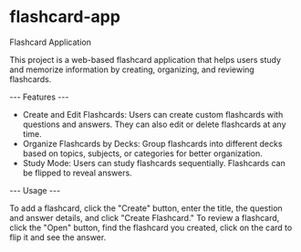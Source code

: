 # flashcard-app

Flashcard Application

This project is a web-based flashcard application that helps users study and memorize information by creating, organizing, and reviewing flashcards.

--- Features ---

- Create and Edit Flashcards: Users can create custom flashcards with questions and answers. They can also edit or delete flashcards at any time.
- Organize Flashcards by Decks: Group flashcards into different decks based on topics, subjects, or categories for better organization.
- Study Mode: Users can study flashcards sequentially. Flashcards can be flipped to reveal answers.

--- Usage ---

To add a flashcard, click the "Create" button, enter the title, the question and answer details, and click "Create Flashcard." To review a flashcard, click the "Open" button, find the flashcard you created, click on the card to flip it and see the answer.

